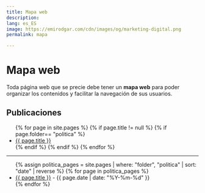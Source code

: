 ```yaml
---
title: Mapa web
description: 
lang: es_ES
image: https://emirodgar.com/cdn/images/og/marketing-digital.png
permalink: mapa

---
```


# Mapa web

Toda página web que se precie debe tener un **mapa web** para poder organizar los contenidos y facilitar la navegación de sus usuarios.

## Publicaciones 

<ul>
{% for page in site.pages %}
{% if page.title != null  %}
	{% if page.folder== "politica" %}
	  <li><a href="{{ page.url }}">{{ page.title }}</a></li>
	{% endif %}
{% endif %}
{% endfor %}
</ul>

---

<ul>
  {% assign politica_pages = site.pages | where: "folder", "politica" | sort: "date" | reverse %}
  {% for page in politica_pages %}
    <li>
      <a href="{{ page.url }}">{{ page.title }}</a> - {{ page.date | date: "%Y-%m-%d" }}
    </li>
  {% endfor %}
</ul>




